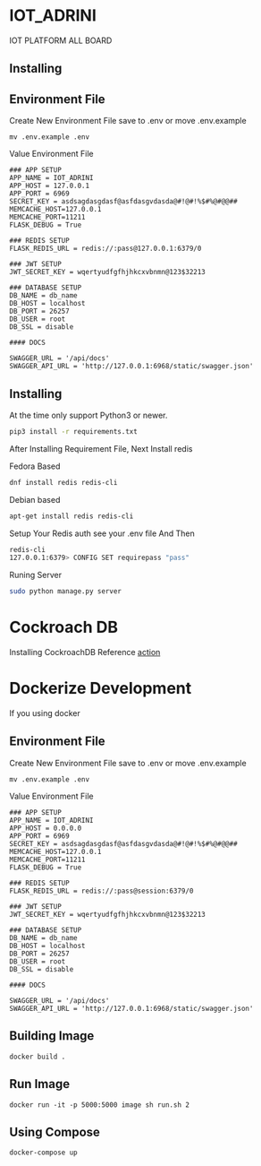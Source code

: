 # IOT_ADRINI
IOT PLATFORM ALL BOARD

## Installing

## Environment File
Create New Environment File save to .env or move .env.example 
```
mv .env.example .env
```
Value Environment File
```
### APP SETUP
APP_NAME = IOT_ADRINI
APP_HOST = 127.0.0.1
APP_PORT = 6969
SECRET_KEY = asdsagdasgdasf@asfdasgvdasda@#!@#!%$#%@#@@##
MEMCACHE_HOST=127.0.0.1
MEMCACHE_PORT=11211
FLASK_DEBUG = True

### REDIS SETUP
FLASK_REDIS_URL = redis://:pass@127.0.0.1:6379/0

### JWT SETUP
JWT_SECRET_KEY = wqertyudfgfhjhkcxvbnmn@123$32213

### DATABASE SETUP
DB_NAME = db_name
DB_HOST = localhost
DB_PORT = 26257
DB_USER = root
DB_SSL = disable

#### DOCS

SWAGGER_URL = '/api/docs'
SWAGGER_API_URL = 'http://127.0.0.1:6968/static/swagger.json'

```

## Installing
At the time  only support Python3 or newer.

``` bash
pip3 install -r requirements.txt
```

After Installing Requirement File, Next Install redis

Fedora Based
``` bash
dnf install redis redis-cli
```

Debian based
``` bash
apt-get install redis redis-cli
```

Setup Your Redis auth see your .env file And Then

``` bash
redis-cli
127.0.0.1:6379> CONFIG SET requirepass "pass"

```

Runing Server
``` bash
sudo python manage.py server
```
# Cockroach DB 
Installing CockroachDB Reference [action](https://www.cockroachlabs.com/docs/stable/)

# Dockerize Development

If you using docker

## Environment File
Create New Environment File save to .env or move .env.example 
```
mv .env.example .env
```
Value Environment File
```
### APP SETUP
APP_NAME = IOT_ADRINI
APP_HOST = 0.0.0.0
APP_PORT = 6969
SECRET_KEY = asdsagdasgdasf@asfdasgvdasda@#!@#!%$#%@#@@##
MEMCACHE_HOST=127.0.0.1
MEMCACHE_PORT=11211
FLASK_DEBUG = True

### REDIS SETUP
FLASK_REDIS_URL = redis://:pass@session:6379/0

### JWT SETUP
JWT_SECRET_KEY = wqertyudfgfhjhkcxvbnmn@123$32213

### DATABASE SETUP
DB_NAME = db_name
DB_HOST = localhost
DB_PORT = 26257
DB_USER = root
DB_SSL = disable

#### DOCS

SWAGGER_URL = '/api/docs'
SWAGGER_API_URL = 'http://127.0.0.1:6968/static/swagger.json'

```
## Building Image
```
docker build .
```

## Run Image
```
docker run -it -p 5000:5000 image sh run.sh 2
```

## Using Compose
```
docker-compose up
```